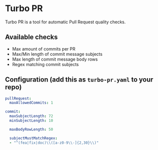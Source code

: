 # Turbo PR

Turbo PR is a tool for automatic Pull Request quality checks.

## Available checks

* Max amount of commits per PR
* Max/Min length of commit message subjects
* Max length of commit message body rows
* Regex matching commit subjects

## Configuration (add this as `turbo-pr.yaml` to your repo)

```yaml
pullRequest:
  maxAllowedCommits: 1

commit:
  maxSubjectLength: 72
  minSubjectLength: 10

  maxBodyRowLength: 50

  subjectMustMatchRegex:
  - "^(fea|fix|doc)\\([a-z0-9\\-]{2,30}\\)"
```
